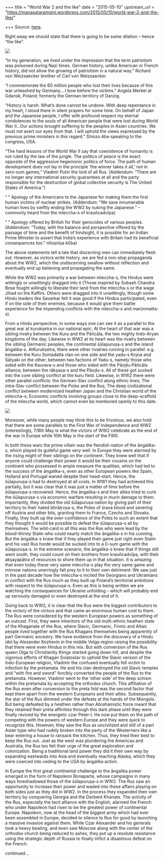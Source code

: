 +++
title = "World War 2 and the like"
date = "2015-05-10"
upstream_url = "https://manasataramgini.wordpress.com/2015/05/10/world-war-2-and-the-like/"

+++
Source: [here](https://manasataramgini.wordpress.com/2015/05/10/world-war-2-and-the-like/).

Right away we should state that there is going to be some dilation – hence “the like”.

[![](https://lh3.googleusercontent.com/--Gq0uTa_xOI/VU8JZWLdIUI/AAAAAAAADTI/hMSdRrhWDBw/s800/American_propaganda.JPG)](https://picasaweb.google.com/lh/photo/zwcpmQl-aV57qSQObkjSbNMTjNZETYmyPJy0liipFm0?feat=embedwebsite)

“In my generation, we lived under the impression that the term patriotism was poisoned during Nazi times. German history, unlike American or French history, did not allow the growing of patriotism in a natural way.” Richard von Weizsaecker brother of Carl von Weizsaecker.

“I commemorate the 60 million people who lost their lives because of this war unleashed by Germany… I bow before the victims.” Angela Merkel at Gdansk, Poland; formerly the German territory of Danzig.

“History is harsh. What’s done cannot be undone. With deep repentance in my heart, I stood there in silent prayers for some time. On behalf of Japan and the Japanese people, I offer with profound respect my eternal condolences to the souls of all American people that were lost during World War II…Our actions brought suffering to the peoples in Asian countries. We must not avert our eyes from that. I will uphold the views expressed by the previous prime ministers in this regard.” Shinzo Abe speaking to the congress, USA.

“The hard lessons of the World War II say that coexistence of humanity is not ruled by the law of the jungle. The politics of peace is the exact opposite of the aggressive hegemonic politics of force. The path of human development does not lay in the principle ‘the winner takes it all,’ not in zero-sum games,” Vladmir Putin the lord of all Rus.
(Addendum: “There are no longer any international security guarantees at
all and the party responsible for the destruction of global collective security is The United States of America.”)

“ ” Apology of the Americans to the Japanese for making them the first human victims of nuclear strikes. (Addendum: “We save innumerable human lives by swiftly ending the WW2 by nuking the Japanese.” – commonly heard from the mleccha-s of krauñcadvīpa)

“ ” Apology offered by British for their genocides of various peoples.
(Addendum: “Today, with the balance and perspective offered by the
passage of time and the benefit of hindsight, it is possible for an Indian Prime Minister to assert that India’s experience with Britain had its beneficial consequences too.” nīloṣnīṣa klība)

The above statements tell a tale that discerning men can immediately flesh out. However, as victors write history, we are fed a non-stop propaganda about the WW2, which the undiscerning swallow without reflection and eventually end up believing and propagating the same.

While the WW2 was primarily a war between mleccha-s, the Hindus were wittingly or unwittingly dragged into it (Those inspired by Subash Chandra Bose fought willingly to liberate their land from the mleccha-s or the wage Jihad on the Kaffirs. Others were dragged into it unwittingly, though some Hindu leaders like Savarkar felt it was good if the Hindus participated, even if on the side of their enemies, because it would give them battle experience for the impending conflicts with the mleccha-s and marūnmatta-s).

From a Hindu perspective, in some ways one can see it as a parallel to the great war at kurukṣetra in our national epic. At the heart of that war was a sibling rivalry between the Kuru and the Pāñcāla, the two mighty Indo-Aryan kingdoms of the day. Likewise in WW2 at its heart was the rivalry between the sibling Germanic peoples, the continental śūlapuruṣa-s and the island āngalika-s. AtKurukṣetra, there were other rivalries running in parallel: e.g. between the Kuru Somadatta clan on one side and the yadu-s Kṛṣṇa and Sātyaki on the other; between two factions of Yadu-s, namely those who sided with the Kaurava-s and those who sided with the Pāṇḍu-Pāñcāla alliance; between the rākṣasa-s and the Pāṇḍu-s. All of these got sucked into the core sibling conflict at the kuru field. Likewise, in WW2 there were other parallel conflicts: the German-Slav conflict along ethnic lines; The intra-Slav conflict between the Poles and the Rus; The deep civilizational conflict between modernized heathen Japan and the Christian world of the mleccha-s; Economic conflicts involving groups close to the deep-scaffold of the mleccha world, which cannot even be mentioned openly to this date.

[![](https://lh3.googleusercontent.com/-fElc8KwTie0/VU8JdSisL2I/AAAAAAAADTQ/AFAgsXslgp4/s800/English_trampling_Hindus.jpg)](https://picasaweb.google.com/lh/photo/cF2V9pl0mnCMcXOJXJ8TK9MTjNZETYmyPJy0liipFm0?feat=embedwebsite)

Moreover, while many people may think this to be frivolous, we also hold that there are some parallels to the First War of Independence and WW2
(interestingly, 7/8th May is what the victors of WW2 celebrate as the
end of the war in Europe while 10th May is the start of the FWI).

In both these wars the prime villain was the fiendish nation of the āngalika-s, which played its guileful game very well. In Europe they were alarmed by the rising might of their siblings on the continent. They knew well that if anyone could challenge their power it would be their cousins on the continent who possessed in ample measure the qualities, which had led to the success of the āngalika-s, even as other European powers like Spain, Holland and Portugal waned despite their head-start. Hence, the śūlapuruṣa-s had to destroyed at all costs. In WW1 they had achieved this partially, but it was clear that it was just a matter of time before the śūlapuruṣa-s recovered. Hence, the āngalika-s and their allies tried to curb the śūlapuruṣa-s via economic warfare resulting in much damage to them. Importantly, they divided the old śūlapuruṣa nation by giving part of their territory to their hated bhrātṛvya-s, the Poles of śrava blood and severing off Austria and other bits, granting them to France, Czechs and Slovaks. Finally, they built up the over-confidence of the Poles to such an extent that they thought it would be possible to defeat the śūlapuruṣa-s all by themselves. The wild-card in all this was the Rus who were lead by the blood-thirsty Stalin who could nearly match the āngalika-s in his cunning. But the āngalika-s knew that if they played their game just right even Stalin and his vast Rus horde would be sucked into to a 0-sum game with the śūlapuruṣa-s. In the extreme scenario, the āngalika-s knew that if things still went south, they could count on their brothers from krauñcadvīpa, with their akṣayapātra of resources to shore them up in that situation. It is amazing that even today these very same mleccha-s play the very same game and minnow nations unerringly fall prey to it to their own detriment: We saw just in the past decade how the mleccha-s incited the Georgians and Ukrainians in conflict with the Rus much as they built up Poland’s territorial ambitions with respect to the śūlapuruṣa-s. Even as this is being written we are watching the consequences for Ukraine unfolding – which will probably end up seriously damaged or even destroyed at the end of it.

Going back to WW2, it is clear that the Rus were the biggest contributors to the victory of the victors and that came an enormous human cost to them. The Rus were considered by the western European powers as something of an outcast. First, they were inheritors of the old multi-ethnic heathen state of the Khaganate of the Rus, where Slavic, Germanic, Finnic and Altaic people lived together with the Rus Khagans themselves being apparently of part Germanic ancestry. We have evidence from the discovery of a Hindu idol by Alexander Kozhevin in the middle Volga region raising the possibility that there were even Hindus in this mix. But with conversion of the Rus queen Olga to Christianity things started going down hill, and despite the vigorous efforts of Khagan Sviatoslav to uphold the Slavic version of the Indo-European religion, Vladimir the confused eventually fell victim to infection by the pretamata. He and his clan destroyed the old Slavic temples and “with fire and sword” forcibly converted the people of the Rus to the pretamata. However, Vladimir went to the ‘other side’ of the deep schism within the pretamata by accepting the orthodox church. This affiliation of the Rus even after conversion to the preta fold was the second factor that kept them apart from the western Europeans and their allies. Subsequently, the star of the Rus dimmed under the defeats at the hands of the Mongols. But being defeated by a heathen rather than Abrahamistic force meant that they retained their preta affinities through this dark phase until they were finally revived by the energetic czar Peter-I. He now put them on the path of competing with the powers of western Europe and they were quick to recognize this. However, they saw the Rus as uncivilized and still of a part Asian type who had rudely broken into the party of the Westerners like a bear entering a house to ransack the kitchen. Thus, they tried their best to keep the Rus out. Just as the west was plundering the Americas and Australia, the Rus too felt their urge of the great exploration and colonization. Being a traditional land power they did it their own way by expanding eastwards into Asia and eventually reaching Alaska, which they were coerced into ceding to the USA by āngalika action.

In Europe the first great continental challenge to the āngalika power emerged in the form of Napoleon Bonaparte, whose campaigns in many ways foreshadowed those of the śūlapuruṣa-s in WW2. The Rus saw an opportunity to increase their power and waded into these affairs playing on both sides just as they did in WW2. In the process they expanded their own territory by conquering Georgia and the Derbent Khanate. The activity of the Rus, especially the tacit alliance with the English, alarmed the French who under Napoleon had risen to be the greatest power of continental Europe. Napoleon, now at the head of the biggest army which had ever been assembled in Europe, decided to silence to Rus for good by launching a massive invasion against them. While Czar Alexander and his generals took a heavy beating, and even saw Moscow along with the center of the orthodox church being reduced to ashes, they put up a resolute resistance using the strategic depth of Russia to finally inflict a disastrous defeat on the French.

continued…

